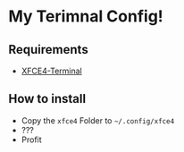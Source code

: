 # My Terimnal Config!

## Requirements

- [XFCE4-Terminal](https://gitlab.xfce.org/apps/xfce4-terminal)

## How to install

- Copy the `xfce4` Folder to `~/.config/xfce4`
- ???
- Profit
